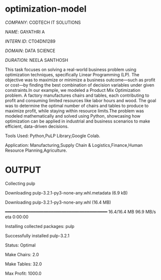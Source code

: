 # optimization-model

*COMPANY*: CODTECH IT SOLUTIONS

*NAME*: GAYATHRI A

*INTERN ID*: CT04DN1289

*DOMAIN*: DATA SCIENCE

*DURATION*: NEELA SANTHOSH

This task focuses on solving a real-world business problem using optimization techniques, specifically Linear Programming (LP). The objective was to maximize or minimize a business outcome—such as profit or cost—by finding the best combination of decision variables under given constraints.In our example, we modeled a Product Mix Optimization problem. A factory manufactures chairs and tables, each contributing to profit and consuming limited resources like labor hours and wood. The goal was to determine the optimal number of chairs and tables to produce to maximize profit, while staying within resource limits.The problem was modeled mathematically and solved using Python, showcasing how optimization can be applied in industrial and business scenarios to make efficient, data-driven decisions.

Tools Used: Python,PuLP Library,Google Colab.

Application: Manufacturing,Supply Chain & Logistics,Finance,Human Resource Planning,Agriculture.

# OUTPUT

Collecting pulp

Downloading pulp-3.2.1-py3-none-any.whl.metadata (6.9 kB)
  
Downloading pulp-3.2.1-py3-none-any.whl (16.4 MB)

 ━━━━━━━━━━━━━━━━━━━━━━━━━━━━━━━━━━━━━━━━ 16.4/16.4 MB 96.9 MB/s eta 0:00:00
   
Installing collected packages: pulp

Successfully installed pulp-3.2.1

Status: Optimal

Make Chairs: 2.0

Make Tables: 32.0

Max Profit: 1000.0
